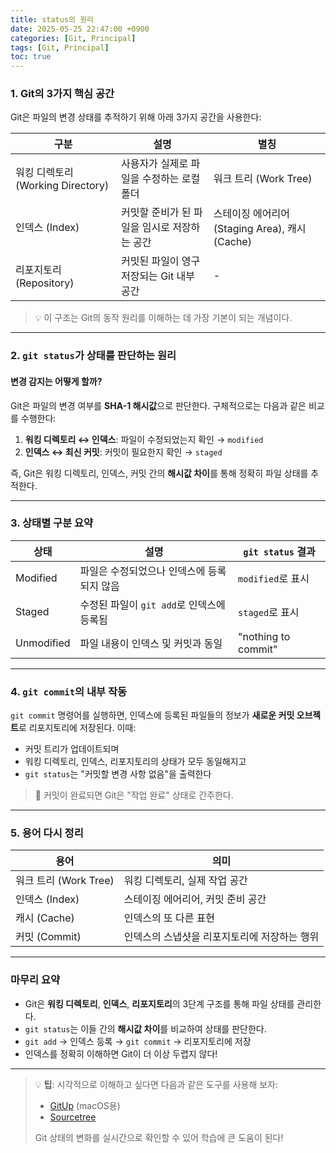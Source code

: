 ```yaml
---
title: status의 원리
date: 2025-05-25 22:47:00 +0900
categories: [Git, Principal]
tags: [Git, Principal]
toc: true
---
```


### **1. Git의 3가지 핵심 공간**

Git은 파일의 변경 상태를 추적하기 위해 아래 3가지 공간을 사용한다:

| 구분                              | 설명                                         | 별칭                                           |
| --------------------------------- | -------------------------------------------- | ---------------------------------------------- |
| 워킹 디렉토리 (Working Directory) | 사용자가 실제로 파일을 수정하는 로컬 폴더    | 워크 트리 (Work Tree)                          |
| 인덱스 (Index)                    | 커밋할 준비가 된 파일을 임시로 저장하는 공간 | 스테이징 에어리어 (Staging Area), 캐시 (Cache) |
| 리포지토리 (Repository)           | 커밋된 파일이 영구 저장되는 Git 내부 공간    | -                                              |

> 💡 이 구조는 Git의 동작 원리를 이해하는 데 가장 기본이 되는 개념이다.

---

### **2. `git status`가 상태를 판단하는 원리**

#### **변경 감지는 어떻게 할까?**

Git은 파일의 변경 여부를 **SHA-1 해시값**으로 판단한다. 구체적으로는 다음과 같은 비교를 수행한다:

1. **워킹 디렉토리 ↔ 인덱스**: 파일이 수정되었는지 확인 → `modified`
2. **인덱스 ↔ 최신 커밋**: 커밋이 필요한지 확인 → `staged`

즉, Git은 워킹 디렉토리, 인덱스, 커밋 간의 **해시값 차이**를 통해 정확히 파일 상태를 추적한다.

---

### **3. 상태별 구분 요약**

| 상태       | 설명                                       | `git status` 결과   |
| ---------- | ------------------------------------------ | ------------------- |
| Modified   | 파일은 수정되었으나 인덱스에 등록되지 않음 | `modified`로 표시   |
| Staged     | 수정된 파일이 `git add`로 인덱스에 등록됨  | `staged`로 표시     |
| Unmodified | 파일 내용이 인덱스 및 커밋과 동일          | "nothing to commit" |

---

### **4. `git commit`의 내부 작동**

`git commit` 명령어를 실행하면, 인덱스에 등록된 파일들의 정보가 **새로운 커밋 오브젝트**로 리포지토리에 저장된다. 이때:

- 커밋 트리가 업데이트되며
- 워킹 디렉토리, 인덱스, 리포지토리의 상태가 모두 동일해지고
- `git status`는 "커밋할 변경 사항 없음"을 출력한다

> 🧠 커밋이 완료되면 Git은 "작업 완료" 상태로 간주한다.

---

### **5. 용어 다시 정리**

| 용어                  | 의미                                         |
| --------------------- | -------------------------------------------- |
| 워크 트리 (Work Tree) | 워킹 디렉토리, 실제 작업 공간                |
| 인덱스 (Index)        | 스테이징 에어리어, 커밋 준비 공간            |
| 캐시 (Cache)          | 인덱스의 또 다른 표현                        |
| 커밋 (Commit)         | 인덱스의 스냅샷을 리포지토리에 저장하는 행위 |

---

### **마무리 요약**

- Git은 **워킹 디렉토리**, **인덱스**, **리포지토리**의 3단계 구조를 통해 파일 상태를 관리한다.
- `git status`는 이들 간의 **해시값 차이**를 비교하여 상태를 판단한다.
- `git add` → 인덱스 등록 → `git commit` → 리포지토리에 저장
- 인덱스를 정확히 이해하면 Git이 더 이상 두렵지 않다!

---

> 💡 **팁**: 시각적으로 이해하고 싶다면 다음과 같은 도구를 사용해 보자:
>
> - [GitUp](https://gitup.co/) (macOS용)
> - [Sourcetree](https://www.sourcetreeapp.com/)
>
> Git 상태의 변화를 실시간으로 확인할 수 있어 학습에 큰 도움이 된다!
